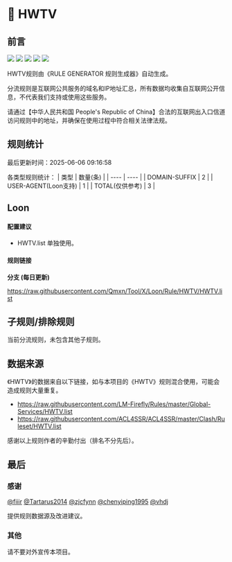# 🧸 HWTV

## 前言

![](https://shields.io/badge/-移除重复规则-ff69b4) ![](https://shields.io/badge/-DOMAIN与DOMAIN--SUFFIX合并-green) ![](https://shields.io/badge/-DOMAIN--SUFFIX间合并-critical) ![](https://shields.io/badge/-DOMAIN--SUFFIX与DOMAIN--KEYWORD合并-blue) ![](https://shields.io/badge/-IP--CIDR(6)合并-blueviolet) 

HWTV规则由《RULE GENERATOR 规则生成器》自动生成。

分流规则是互联网公共服务的域名和IP地址汇总，所有数据均收集自互联网公开信息，不代表我们支持或使用这些服务。

请通过【中华人民共和国 People's Republic of China】合法的互联网出入口信道访问规则中的地址，并确保在使用过程中符合相关法律法规。

## 规则统计

最后更新时间：2025-06-06 09:16:58

各类型规则统计：
| 类型 | 数量(条)  | 
| ---- | ----  |
| DOMAIN-SUFFIX | 2  | 
| USER-AGENT(Loon支持) | 1  | 
| TOTAL(仅供参考) | 3  | 


## Loon 

#### 配置建议
- HWTV.list 单独使用。

#### 规则链接
**分支 (每日更新)**

https://raw.githubusercontent.com/Qmxn/Tool/X/Loon/Rule/HWTV/HWTV.list











## 子规则/排除规则


当前分流规则，未包含其他子规则。

## 数据来源

《HWTV》的数据来自以下链接，如与本项目的《HWTV》规则混合使用，可能会造成规则大量重复。

- https://raw.githubusercontent.com/LM-Firefly/Rules/master/Global-Services/HWTV.list
- https://raw.githubusercontent.com/ACL4SSR/ACL4SSR/master/Clash/Ruleset/HWTV.list


感谢以上规则作者的辛勤付出（排名不分先后）。

## 最后

### 感谢

[@fiiir](https://github.com/fiiir) [@Tartarus2014](https://github.com/Tartarus2014) [@zjcfynn](https://github.com/zjcfynn) [@chenyiping1995](https://github.com/chenyiping1995) [@vhdj](https://github.com/vhdj)

提供规则数据源及改进建议。

### 其他

请不要对外宣传本项目。